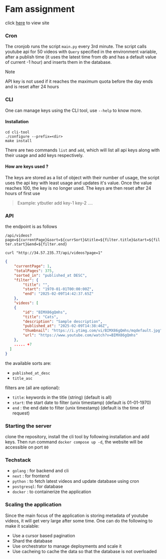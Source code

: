 # Fam assignment
click [here](http://34.57.235.77/) to view site

### Cron
The cronjob runs the script `main.py` every 3rd minute. The script calls youtube api for 50 videos with `Query` specified in the environment variable, after a publish time (it uses the latest time from db and has a default value of current -1 hour) and inserts them in the database.

> [!NOTE]
> API key is not used if it reaches the maximum quota before the day ends and is reset after 24 hours

### CLI
One can manage keys using the CLI tool, use `--help` to know more.

#### Installation
```
cd cli-tool
./configure --prefix=<dir>
make install
```

There are two commands `list` and `add`, which will list all api keys along with their usage and add keys respectively.

#### How are keys used ?
The keys are stored as a list of object with their number of usage, the script uses the api key with least usage and updates it's value. Once the value reaches 100, the key is no longer used.
The keys are then reset after 24 hours of first use

> Example: ytbutler add key-1 key-2 ....

### API
the endpoint is as follows

`/api/videos?page=${currentPage}&sort=${currSort}&title=${filter.title}&start=${filter.start}&end=${filter.end}`

```curl
curl "http://34.57.235.77/api/videos?page=1"
```
```json
{
    "currentPage": 1,
    "totalPages": 375,
    "sorted_in": "published_at DESC",
    "filter": {
        "title": "",
        "start": "1970-01-01T00:00:00Z",
        "end": "2025-02-09T14:42:37.65Z"
    },
    "videos": [
    {
        "id": "BIMX86gQmhs",
        "title": "Cats",
        "description": "Sample description",
        "published_at": "2025-02-09T14:38:46Z",
        "thumbnail": "https://i.ytimg.com/vi/BIMX86gQmhs/mqdefault.jpg",
        "url": "https://www.youtube.com/watch?v=BIMX86gQmhs"
    },
    ..... +7
  ]
}
```

the available sorts are:
- `published_at_desc`
- `title_asc`

filters are (all are optional):
- `title`: keywords in the title (string) (default is all)
- `start`: the start date to filter (unix timestamp) (default is 01-01-1970)
- `end`  : the end date to filter (unix timestamp) (default is the time of request)

### Starting the server
clone the repository, install the cli tool by following installation and add keys. Then run command `docker compose up -d`, the website will be accessible on port `80`

### Techstack
- `golang`    : for backend and cli
- `next`      : for frontend
- `python`    : to fetch latest videos and update database using cron
- `postgresql`: for database
- `docker`    : to containerize the application

### Scaling the application
Since the main focus of the application is storing metadata of youtube videos, it will get very large after some time. One can do the following to make it scalable:
- Use a cursor based pagination
- Shard the database
- Use orchestrator to manage deployments and scale it
- Use cacheing to cache the data so that the database is not overloaded
